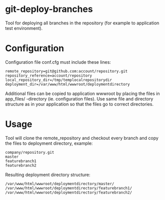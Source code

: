 git-deploy-branches
===================

Tool for deploying all branches in the repository (for example to application test environment).

Configuration
=============

Configuration file conf.cfg must include these lines:

    remote_repository=git@github.com:account/repository.git
    repository_reference=account/repository
    local_repository_dir=/tmp/templocalrepositorydir
    deployment_dir=/var/www/html/wwwroot/deploymentdirectory

Additional files can be copied to application wwwroot by placing the files in app_files/ -directory (ie. configuration files). Use same file and directory structure as in your application so that the files go to correct directories.

Usage
=====

Tool will clone the remote_repository and checkout every branch and copy the files to deployment directory, example:

    company/repository.git
    master
    featurebranch1
    featurebranch2

Resulting deployment directory structure:

	/var/www/html/wwwroot/deploymentdirectory/master/
	/var/www/html/wwwroot/deploymentdirectory/featurebranch1/
	/var/www/html/wwwroot/deploymentdirectory/featurebranch2/
